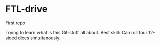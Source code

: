 # FTL-drive
First repo

Trying to learn what is this Git-stuff all about.
Best skill: Can roll four 12-sided dices simultanously.
